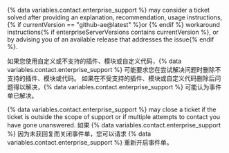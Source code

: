 {% data variables.contact.enterprise_support %} may consider a ticket solved after providing an explanation, recommendation, usage instructions, {% if currentVersion == "github-ae@latest" %}or {% endif %} workaround instructions{% if enterpriseServerVersions contains currentVersion %}, or by advising you of an available release that addresses the issue{% endif %}.

如果您使用自定义或不支持的插件、模块或自定义代码，{% data variables.contact.enterprise_support %} 可能要求您在尝试解决问题时删除不支持的插件、模块或代码。 如果在不受支持的插件、模块或自定义代码删除后问题得以解决，{% data variables.contact.enterprise_support %} 可能认为事件单已解决。

{% data variables.contact.enterprise_support %} may close a ticket if the ticket is outside the scope of support or if multiple attempts to contact you have gone unanswered. 如果 {% data variables.contact.enterprise_support %} 因为未获回复而关闭事件单，您可以请求 {% data variables.contact.enterprise_support %} 重新开启事件单。
